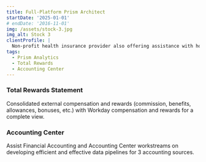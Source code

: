 ```yaml
---
title: Full-Platform Prism Architect
startDate: '2025-01-01'
# endDate: '2016-11-01'
img: /assets/stock-3.jpg
img_alt: Stock 3
clientProfile: |
  Non-profit health insurance provider also offering assistance with housing, job training, and other programs.
tags:
  - Prism Analytics
  - Total Rewards
  - Accounting Center
---
```


### Total Rewards Statement
Consolidated external compensation and rewards (commission, benefits, allowances, bonuses, etc.) with Workday compensation and rewards for a complete view.

### Accounting Center
Assist Financial Accounting and Accounting Center workstreams on developing efficient and effective data pipelines for 3 accounting sources.